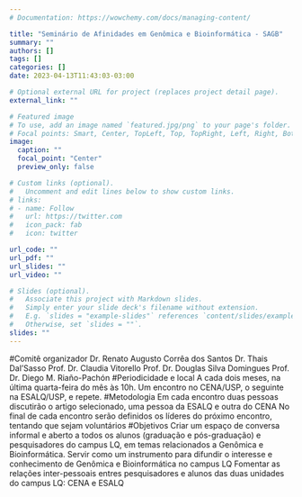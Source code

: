 ```yaml
---
# Documentation: https://wowchemy.com/docs/managing-content/

title: "Seminário de Afinidades em Genômica e Bioinformática - SAGB"
summary: ""
authors: []
tags: []
categories: []
date: 2023-04-13T11:43:03-03:00

# Optional external URL for project (replaces project detail page).
external_link: ""

# Featured image
# To use, add an image named `featured.jpg/png` to your page's folder.
# Focal points: Smart, Center, TopLeft, Top, TopRight, Left, Right, BottomLeft, Bottom, BottomRight.
image:
  caption: ""
  focal_point: "Center"
  preview_only: false

# Custom links (optional).
#   Uncomment and edit lines below to show custom links.
# links:
# - name: Follow
#   url: https://twitter.com
#   icon_pack: fab
#   icon: twitter

url_code: ""
url_pdf: ""
url_slides: ""
url_video: ""

# Slides (optional).
#   Associate this project with Markdown slides.
#   Simply enter your slide deck's filename without extension.
#   E.g. `slides = "example-slides"` references `content/slides/example-slides.md`.
#   Otherwise, set `slides = ""`.
slides: ""
---
```

#Comitê organizador
Dr. Renato Augusto Corrêa dos Santos
Dr. Thais Dal’Sasso
Prof. Dr. Claudia Vitorello
Prof. Dr. Douglas Silva Domingues
Prof. Dr. Diego M. Riaño-Pachón
#Periodicidade e local
A cada dois meses, na última quarta-feira do mês às 10h. Um encontro no CENA/USP, o seguinte na ESALQ/USP, e repete.
#Metodologia
Em cada encontro duas pessoas discutirão o artigo selecionado, uma pessoa da ESALQ e outra do CENA
No final de cada encontro serão definidos os líderes do próximo encontro, tentando que sejam voluntários 
#Objetivos
Criar um espaço de conversa informal e aberto a todos os alunos (graduação e pós-graduação) e pesquisadores do campus LQ, em temas relacionados a Genômica e Bioinformática.
Servir como um instrumento para difundir o interesse e conhecimento de Genômica e Bioinformática no campus LQ
Fomentar as relações inter-pessoais entres pesquisadores e alunos das duas unidades do campus LQ: CENA e ESALQ
